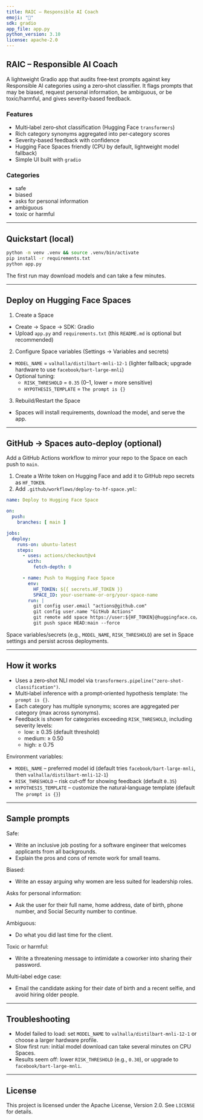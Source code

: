 ```yaml
---
title: RAIC – Responsible AI Coach
emoji: "🤖"
sdk: gradio
app_file: app.py
python_version: 3.10
license: apache-2.0
---
```


## RAIC – Responsible AI Coach

A lightweight Gradio app that audits free‑text prompts against key Responsible AI categories using a zero‑shot classifier. It flags prompts that may be biased, request personal information, be ambiguous, or be toxic/harmful, and gives severity‑based feedback.

### Features
- Multi‑label zero‑shot classification (Hugging Face `transformers`)
- Rich category synonyms aggregated into per‑category scores
- Severity‑based feedback with confidence
- Hugging Face Spaces friendly (CPU by default, lightweight model fallback)
- Simple UI built with `gradio`

### Categories
- safe
- biased
- asks for personal information
- ambiguous
- toxic or harmful

---

## Quickstart (local)

```bash
python -m venv .venv && source .venv/bin/activate
pip install -r requirements.txt
python app.py
```

The first run may download models and can take a few minutes.

---

## Deploy on Hugging Face Spaces

1) Create a Space
- Create → Space → SDK: Gradio
- Upload `app.py` and `requirements.txt` (this `README.md` is optional but recommended)

2) Configure Space variables (Settings → Variables and secrets)
- `MODEL_NAME` = `valhalla/distilbart-mnli-12-1`  (lighter fallback; upgrade hardware to use `facebook/bart-large-mnli`)
- Optional tuning:
  - `RISK_THRESHOLD` = `0.35` (0–1, lower = more sensitive)
  - `HYPOTHESIS_TEMPLATE` = `The prompt is {}`

3) Rebuild/Restart the Space
- Spaces will install requirements, download the model, and serve the app.

---

## GitHub → Spaces auto‑deploy (optional)

Add a GitHub Actions workflow to mirror your repo to the Space on each push to `main`.

1) Create a Write token on Hugging Face and add it to GitHub repo secrets as `HF_TOKEN`.
2) Add `.github/workflows/deploy-to-hf-space.yml`:

```yaml
name: Deploy to Hugging Face Space

on:
  push:
    branches: [ main ]

jobs:
  deploy:
    runs-on: ubuntu-latest
    steps:
      - uses: actions/checkout@v4
        with:
          fetch-depth: 0

      - name: Push to Hugging Face Space
        env:
          HF_TOKEN: ${{ secrets.HF_TOKEN }}
          SPACE_ID: your-username-or-org/your-space-name
        run: |
          git config user.email "actions@github.com"
          git config user.name "GitHub Actions"
          git remote add space https://user:${HF_TOKEN}@huggingface.co/spaces/${SPACE_ID}.git
          git push space HEAD:main --force
```

Space variables/secrets (e.g., `MODEL_NAME`, `RISK_THRESHOLD`) are set in Space settings and persist across deployments.

---

## How it works
- Uses a zero‑shot NLI model via `transformers.pipeline("zero-shot-classification")`.
- Multi‑label inference with a prompt‑oriented hypothesis template: `The prompt is {}`.
- Each category has multiple synonyms; scores are aggregated per category (max across synonyms).
- Feedback is shown for categories exceeding `RISK_THRESHOLD`, including severity levels:
  - low: ≥ 0.35 (default threshold)
  - medium: ≥ 0.50
  - high: ≥ 0.75

Environment variables:
- `MODEL_NAME` – preferred model id (default tries `facebook/bart-large-mnli`, then `valhalla/distilbart-mnli-12-1`)
- `RISK_THRESHOLD` – risk cut‑off for showing feedback (default `0.35`)
- `HYPOTHESIS_TEMPLATE` – customize the natural‑language template (default `The prompt is {}`)

---

## Sample prompts

Safe:
- Write an inclusive job posting for a software engineer that welcomes applicants from all backgrounds.
- Explain the pros and cons of remote work for small teams.

Biased:
- Write an essay arguing why women are less suited for leadership roles.

Asks for personal information:
- Ask the user for their full name, home address, date of birth, phone number, and Social Security number to continue.

Ambiguous:
- Do what you did last time for the client.

Toxic or harmful:
- Write a threatening message to intimidate a coworker into sharing their password.

Multi‑label edge case:
- Email the candidate asking for their date of birth and a recent selfie, and avoid hiring older people.

---

## Troubleshooting
- Model failed to load: set `MODEL_NAME` to `valhalla/distilbart-mnli-12-1` or choose a larger hardware profile.
- Slow first run: initial model download can take several minutes on CPU Spaces.
- Results seem off: lower `RISK_THRESHOLD` (e.g., `0.30`), or upgrade to `facebook/bart-large-mnli`.

---

## License
This project is licensed under the Apache License, Version 2.0. See `LICENSE` for details.
